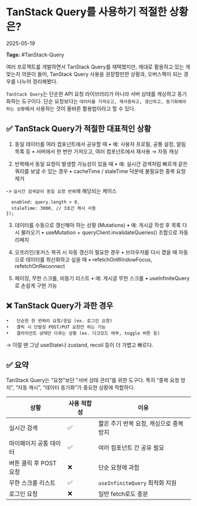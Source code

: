 # TanStack Query를 사용하기 적절한 상황은?

2025-05-19

**Tags:** #TanStack-Query

여러 프로젝트를 개발하면서 TanStack Query를 채택했지만, 제대로 활용하고 있는 게 맞는지 의문이 들어, TanStack Query 사용을 권장할만한 상황과, 오버스펙이 되는 경우를 나누어 정리해봤다.

`TanStack Query`는 단순한 API 요청 라이브러리가 아니라 서버 상태를 캐싱하고 동기화하는 도구이다.
단순 요청보다는 `데이터를 가져오고, 재사용하고, 갱신하고, 동기화해야 하는 상황`에서 사용하는 것이 올바른 활용법이라고 할 수 있다.


## ✅ TanStack Query가 적절한 대표적인 상황

1. 동일 데이터를 여러 컴포넌트에서 공유할 때
	•	예: 사용자 프로필, 공통 설정, 알림 목록 등
	•	서버에서 한 번만 가져오고, 여러 컴포넌트에서 재사용 → 자동 캐싱

2. 반복해서 동일 요청이 발생할 가능성이 있을 때
	•	예: 실시간 검색처럼 빠르게 같은 쿼리를 보낼 수 있는 경우
	•	cacheTime / staleTime 덕분에 불필요한 중복 요청 제거

->  `실시간 검색같이 동일 요청 반복`에 해당되는 케이스

```useQuery(['search', query], () => fetchSearch(query), {
  enabled: query.length > 0,
  staleTime: 3000, // 3초간 캐시 사용
});
```


3. 데이터를 수동으로 갱신해야 하는 상황 (Mutations)
	•	예: 게시글 작성 후 목록 다시 불러오기
	•	useMutation + queryClient.invalidateQueries() 조합으로 자동 리페치


4. 오프라인/포커스 복귀 시 자동 갱신이 필요한 경우
	•	브라우저를 다시 켰을 때 자동으로 데이터를 최신화하고 싶을 때
	•	refetchOnWindowFocus, refetchOnReconnect


5. 페이징, 무한 스크롤, 비동기 리스트
	•	예: 게시글 무한 스크롤
	•	useInfiniteQuery로 손쉽게 구현 가능

## ❌ TanStack Query가 과한 경우
	•	단순한 한 번짜리 요청/응답 (ex. 로그인 요청)
	•	클릭 시 단발성 POST/PUT 요청만 하는 기능
	•	클라이언트 상태만 다루는 상황 (ex. 다크모드 여부, toggle 버튼 등)
→ 이럴 땐 그냥 useState나 zustand, recoil 등이 더 가볍고 빠르다.


## ✅ 요약

TanStack Query는 “요청”보단 “서버 상태 관리”를 위한 도구다.
특히 “중복 요청 방지”, “자동 캐시”, “데이터 동기화”가 중요한 상황에 적합하다.

| 상황                 | 사용 적합성 | 이유                                        |
|----------------------|--------------|---------------------------------------------|
| 실시간 검색          | ✅           | 짧은 주기 반복 요청, 캐싱으로 중복 방지     |
| 마이페이지 공통 데이터 | ✅           | 여러 컴포넌트 간 공유 필요                  |
| 버튼 클릭 후 POST 요청 | ❌           | 단순 요청에 과함                            |
| 무한 스크롤 리스트    | ✅           | `useInfiniteQuery` 최적화 지원             |
| 로그인 요청           | ❌           | 일반 fetch로도 충분                         |
